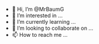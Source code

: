 - 👋 Hi, I’m @MrBaumG
- 👀 I’m interested in ...
- 🌱 I’m currently learning ...
- 💞️ I’m looking to collaborate on ...
- 📫 How to reach me ...

<!---
MrBaumG/MrBaumG is a ✨ special ✨ repository because its `README.md` (this file) appears on your GitHub profile.
You can click the Preview link to take a look at your changes.
--->
